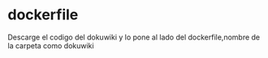 # dockerfile
Descarge el codigo del dokuwiki y lo pone al lado del dockerfile,nombre de la carpeta como dokuwiki
